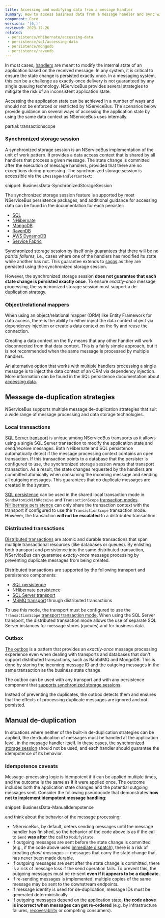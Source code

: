 ```yaml
---
title: Accessing and modifying data from a message handler
summary: How to access business data from a message handler and sync with message consumption and modifications to NServiceBus-controlled data.
component: Core
versions: '[6,)'
reviewed: 2023-12-26
related:
 - persistence/nhibernate/accessing-data
 - persistence/sql/accessing-data
 - persistence/mongodb
 - persistence/ravendb
---
```


In most cases, [handlers](/nservicebus/handlers/) are meant to modify the internal state of an application based on the received message. In any system, it is critical to ensure the state change is persisted exactly once. In a messaging system, this can be a challenge as exactly-once delivery is not guaranteed by any single queuing technology. NServiceBus provides several strategies to mitigate the risk of an inconsistent application state.

Accessing the application state can be achieved in a number of ways and should not be enforced or restricted by NServiceBus. The scenarios below provide guidance on several ways of accessing the application state by using the same data context as NServiceBus uses internally.

partial: transactionscope

### Synchronized storage session

A synchronized storage session is an NServiceBus implementation of the unit of work pattern. It provides a data access context that is shared by all handlers that process a given message. The state change is committed after the execution of message handlers, provided that there are no exceptions during processing. The synchronized storage session is accessible via the `IMessageHandlerContext`:

snippet: BusinessData-SynchronizedStorageSession

The synchronized storage session feature is supported by most NServiceBus persistence packages, and additional guidance for accessing data can be found in the documentation for each persister:

 - [SQL](/persistence/sql/accessing-data.md)
 - [NHibernate](/persistence/nhibernate/accessing-data.md)
 - [MongoDB](/persistence/mongodb/#transactions-shared-transactions)
 - [RavenDB](/persistence/ravendb/#shared-session)
 - [AWS DynamoDB](persistence/dynamodb/transactions.md)
 - [Service Fabric](/persistence/service-fabric/transaction-sharing.md)

Synchronized storage session by itself only guarantees that there will be no *partial failures*, i.e., cases where one of the handlers has modified its state while another has not. This guarantee extends to [sagas](/nservicebus/sagas/) as they are persisted using the synchronized storage session.

However, the synchronized storage session **does not guarantee that each state change is persisted exactly once**. To ensure *exactly-once* message processing, the synchronized storage session must support a de-duplication strategy.

### Object/relational mappers

When using an object/relational mapper (ORM) like Entity Framework for data access, there is the ability to either inject the data context object via dependency injection or create a data context on the fly and reuse the connection.

Creating a data context on the fly means that any other handler will work disconnected from that data context. This is a fairly simple approach, but it is not recommended when the same message is processed by multiple handlers.

An alternative option that works with multiple handlers processing a single message is to inject the data context of an ORM via dependency injection. More information can be found in the SQL persistence documentation about [accessing data](/persistence/sql/accessing-data.md).

## Message de-duplication strategies

NServiceBus supports multiple message de-duplication strategies that suit a wide range of message processing and data storage technologies. 

### Local transactions

[SQL Server transport](/transports/sql) is unique among NServiceBus transports as it allows using a single SQL Server transaction to modify the application state and send/receive messages. Both NHibernate and SQL persistence automatically detect if the message processing context contains an open transaction. If this transaction points to a database that the persister is configured to use, the synchronized storage session wraps that transport transaction. As a result, the state changes requested by the handlers are committed atomically when consuming the incoming message and sending all outgoing messages. This guarantees that no duplicate messages are created in the system.

[SQL persistence](/persistence/sql/accessing-data.md) can be used in the shared local transaction mode in `SendsAtomicWithReceive` and `TransactionScope` [transaction modes](/transports/transactions.md). [NHibernate persistence](/persistence/nhibernate) can only share the transaction context with the transport if configured to use the `TransactionScope` transaction mode. However, the transaction **will not be escalated** to a distributed transaction.

### Distributed transactions

[Distributed transactions](/transports/transactions.md#transactions-transaction-scope-distributed-transaction) are atomic and durable transactions that span multiple transactional resources (like databases or queues). By enlisting both transport and persistence into the same distributed transaction, NServiceBus can guarantee *exactly-once* message processing by preventing duplicate messages from being created.

Distributed transactions are supported by the following transport and persistence components:

 - [SQL persistence](/persistence/sql)
 - [NHibernate persistence](/persistence/nhibernate)
 - [SQL Server transport](/transports/sql)
 - [MSMQ transport](/transports/msmq/) through distributed transactions

To use this mode, the transport must be configured to use the `TransactionScope` [transport transaction mode](/transports/transactions.md). When using the SQL Server transport, the distributed transaction mode allows the use of separate SQL Server instances for message stores (queues) and for business data.

### Outbox

[The outbox](/nservicebus/outbox) is a pattern that provides an *exactly-once* message processing experience even when dealing with transports and databases that don't support distributed transactions, such as RabbitMQ and MongoDB. This is done by storing the incoming message ID and the outgoing messages in the same transaction as the business state change.

The outbox can be used with any transport and with any persistence component that [supports synchronized storage sessions](#synchronized-storage-session).

Instead of preventing the duplicates, the outbox detects them and ensures that the effects of processing duplicate messages are ignored and not persisted.

## Manual de-duplication

In situations where neither of the built-in de-duplication strategies can be applied, the de-duplication of messages must be handled at the application level, in the message handler itself. In these cases, the [synchronized storage session](#synchronized-storage-session) should not be used, and each handler should guarantee the idempotence of its behavior.

### Idempotence caveats

Message-processing logic is idempotent if it can be applied multiple times, and the outcome is the same as if it were applied once. The outcome includes both the application state changes and the potential outgoing messages sent. Consider the following pseudocode that demonstrates **how not to implement idempotent message handling**:

snippet: BusinessData-ManualIdempotence

and think about the behavior of the message processing:

 - NServiceBus, by default, defers sending messages until the message handler has finished, so the behavior of the code above is as if the call to `Send` **was after** the call to `ModifyState`.
 - If outgoing messages are sent before the state change is committed (e.g., if the code above used [immediate dispatch](/nservicebus/messaging/send-a-message.md#dispatching-a-message-immediately)), there is a risk of creating *ghost messages* -- messages that carry the state change that has never been made durable.
 - If outgoing messages are sent after the state change is committed, there is a risk of message loss if the send operation fails. To prevent this, the outgoing messages must be re-sent **even if it appears to be a duplicate**.
 - If re-sending messages is implemented, multiple copies of the same message may be sent to the downstream endpoints.
 - If message identity is used for de-duplication, message IDs must be generated deterministically.
 - If outgoing messages depend on the application state, **the code above is incorrect when messages can get re-ordered** (e.g. by infrastructure failures, [recoverability](/nservicebus/recoverability) or competing consumers).
